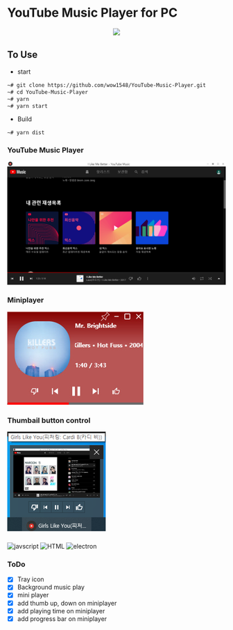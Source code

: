 # YouTube Music Player for PC

<p align="center">
    <img src="assets/favicon.ico">
</p>

## To Use

- start

```
~# git clone https://github.com/wow1548/YouTube-Music-Player.git
~# cd YouTube-Music-Player
~# yarn
~# yarn start
```

- Build

```
~# yarn dist
```

### YouTube Music Player

<img title="YouTube Music Player" src='assets/player.png'/>

### Miniplayer

<img title="MiniPlayer" src='assets/miniplayer.jpg'>

### Thumbail button control

<img title="preview" src="assets/preview.png">

###

<img src="https://upload.wikimedia.org/wikipedia/commons/thumb/9/99/Unofficial_JavaScript_logo_2.svg/1200px-Unofficial_JavaScript_logo_2.svg.png" alt="javscript" width=100/>
<img src="https://upload.wikimedia.org/wikipedia/commons/thumb/6/61/HTML5_logo_and_wordmark.svg/1200px-HTML5_logo_and_wordmark.svg.png" alt="HTML" width=100/>
<img src="https://upload.wikimedia.org/wikipedia/commons/thumb/9/91/Electron_Software_Framework_Logo.svg/1200px-Electron_Software_Framework_Logo.svg.png" alt="electron" width=100/>

### ToDo

- [x] Tray icon
- [x] Background music play
- [x] mini player
- [x] add thumb up, down on miniplayer
- [x] add playing time on miniplayer
- [x] add progress bar on miniplayer
